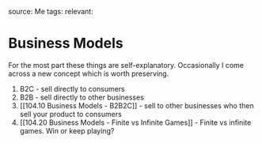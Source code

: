 source: Me
tags:
relevant:

# Business Models

For the most part these things are self-explanatory. Occasionally I come across a new concept which is worth preserving.

1. B2C - sell directly to consumers
2. B2B - sell directly to other businesses
3. [[104.10 Business Models - B2B2C]] - sell to other businesses who then sell your product to consumers
4. [[104.20 Business Models - Finite vs Infinite Games]] - Finite vs infinite games. Win or keep playing?


